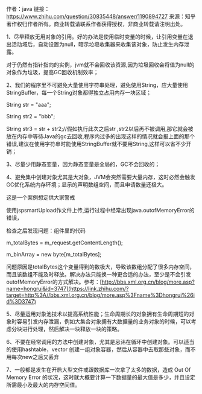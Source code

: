 作者：java
链接：https://www.zhihu.com/question/30835448/answer/1190894727
来源：知乎
著作权归作者所有。商业转载请联系作者获得授权，非商业转载请注明出处。



1、尽早释放无用对象的引用。好的办法是使用临时变量的时候，让引用变量在退出活动域后，自动设置为null，暗示垃圾收集器来收集该对象，防止发生内存泄露。

对于仍然有指针指向的实例，jvm就不会回收该资源,因为垃圾回收会将值为null的对象作为垃圾，提高GC回收机制效率；

2、我们的程序里不可避免大量使用字符串处理，避免使用String，应大量使用StringBuffer，每一个String对象都得独立占用内存一块区域；

String str = "aaa";

String str2 = "bbb";

String str3 = str + str2;//假如执行此次之后str ,str2以后再不被调用,那它就会被放在内存中等待Java的gc去回收,程序内过多的出现这样的情况就会报上面的那个错误,建议在使用字符串时能使用StringBuffer就不要用String,这样可以省不少开销；

3、尽量少用静态变量，因为静态变量是全局的，GC不会回收的；

4、避免集中创建对象尤其是大对象，JVM会突然需要大量内存，这时必然会触发GC优化系统内存环境；显示的声明数组空间，而且申请数量还极大。

这是一个案例想定供大家警戒

使用jspsmartUpload作文件上传,运行过程中经常出现java.outofMemoryError的错误，

检查之后发现问题：组件里的代码

m_totalBytes = m_request.getContentLength();

m_binArray = new byte[m_totalBytes];

问题原因是totalBytes这个变量得到的数极大，导致该数组分配了很多内存空间，而且该数组不能及时释放。解决办法只能换一种更合适的办法，至少是不会引发outofMemoryError的方式解决。参考：[http://bbs.xml.org.cn/blog/more.asp?name=hongrui&id=3747](https://link.zhihu.com/?target=http%3A//bbs.xml.org.cn/blog/more.asp%3Fname%3Dhongrui%26id%3D3747)

5、尽量运用对象池技术以提高系统性能；生命周期长的对象拥有生命周期短的对象时容易引发内存泄漏，例如大集合对象拥有大数据量的业务对象的时候，可以考虑分块进行处理，然后解决一块释放一块的策略。

6、不要在经常调用的方法中创建对象，尤其是忌讳在循环中创建对象。可以适当的使用hashtable，vector 创建一组对象容器，然后从容器中去取那些对象，而不用每次new之后又丢弃

7、一般都是发生在开启大型文件或跟数据库一次拿了太多的数据，造成 Out Of Memory Error 的状况，这时就大概要计算一下数据量的最大值是多少，并且设定所需最小及最大的内存空间值。